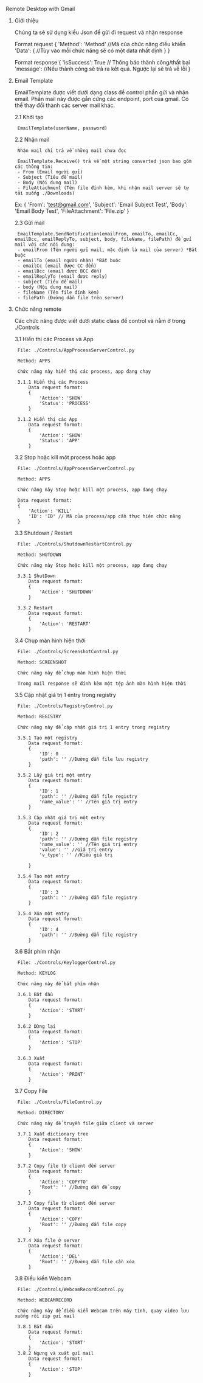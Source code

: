 Remote Desktop with Gmail

1. Giới thiệu

    Chúng ta sẽ sử dụng kiểu Json để gửi đi request và nhận response

    Format request
    {
        'Method': 'Method' //Mã của chức năng điều khiển
        'Data': { 
            //Tùy vào mỗi chức năng sẽ có một data nhất định
        }
    }

    Format response
    {
        'isSuccess': True // Thông báo thành công/thất bại
        'message': //Nếu thành công sẽ trả ra kết quả. Ngược lại sẽ trả về lỗi
    }

2. Email Template

    EmailTemplate được viết dưới dạng class để control phần gửi và nhận email. Phần mail này được gắn cứng các endpoint, port của gmail. Có thể thay đổi thành các server mail khác.
    
    2.1 Khởi tạo

        EmailTemplate(userName, password)
        
    2.2 Nhận mail 

        Nhận mail chỉ trả về những mail chưa đọc

        EmailTemplate.Receive() trả về một string converted json bao gồm các thông tin:
        - From (Email người gửi)
        - Subject (Tiêu đề mail)
        - Body (Nội dung mail)
        - FileAttachment (Tên file đính kèm, khi nhận mail server sẽ tự tải xuống ./Downloads)

    Ex: {
        'From': 'test@gmail.com',
        'Subject': 'Email Subject Test',
        'Body': 'Email Body Test',
        'FileAttachment': 'File.zip'
    }
    
    2.3 Gửi mail

        EmailTemplate.SendNotification(emailFrom, emailTo, emailCc, emailBcc, emailReplyTo, subject, body, fileName, filePath) để gửi mail với các nội dung:
        - emailFrom (Tên người gửi mail, mặc định là mail của server) *Bắt buộc
        - emailTo (email người nhận) *Bắt buộc
        - emailCc (email được CC đến)
        - emailBcc (email được BCC đến)
        - emailReplyTo (email được reply)
        - subject (Tiêu đề mail)
        - body (Nội dung mail)
        - fileName (Tên file đính kèm)
        - filePath (Đường dẫn file trên server)
        
3. Chức năng remote

    Các chức năng được viết dưới static class để control và nằm ở trong ./Controls
    
    3.1 Hiển thị các Process và App

        File: ./Controls/AppProcessServerControl.py

        Method: APPS

        Chức năng này hiển thị các process, app đang chạy

        3.1.1 Hiển thị các Process
            Data request format:
            {
                'Action': 'SHOW'
                'Status': 'PROCESS'
            }

        3.1.2 Hiển thị các App
            Data request format:
            {
                'Action': 'SHOW'
                'Status': 'APP' 
            }

    3.2 Stop hoặc kill một process hoặc app

        File: ./Controls/AppProcessServerControl.py

        Method: APPS

        Chức năng này Stop hoặc kill một process, app đang chạy

        Data request format:
        {
            'Action': 'KILL'
            'ID': 'ID' // Mã của process/app cần thực hiện chức năng
        }

    3.3 Shutdown / Restart

        File: ./Controls/ShutdownRestartControl.py

        Method: SHUTDOWN

        Chức năng này Stop hoặc kill một process, app đang chạy

        3.3.1 ShutDown
            Data request format:
            {
                'Action': 'SHUTDOWN'
            }

        3.3.2 Restart
            Data request format:
            {
                'Action': 'RESTART'
            }
    3.4 Chụp màn hình hiện thời

        File: ./Controls/ScreenshotControl.py

        Method: SCREENSHOT

        Chức năng này để chụp màn hình hiện thời

        Trong mail response sẽ đính kèm một tệp ảnh màn hình hiện thời

    3.5 Cập nhật giá trị 1 entry trong registry

        File: ./Controls/RegistryControl.py

        Method: REGISTRY

        Chức năng này để cập nhật giá trị 1 entry trong registry

        3.5.1 Tạo một registry
            Data request format:
            {
                'ID': 0
                'path': '' //Đường dẫn file lưu registry
            }

        3.5.2 Lấy giá trị một entry
            Data request format:
            {
                'ID': 1
                'path': '' //Đường dẫn file registry
                'name_value': '' //Tên giá trị entry
            }

        3.5.3 Cập nhật giá trị một entry
            Data request format:
            {
                'ID': 2
                'path': '' //Đường dẫn file registry
                'name_value': '' //Tên giá trị entry
                'value': '' //Giá trị entry
                'v_type': '' //Kiểu giá trị 
                
            }

        3.5.4 Tạo một entry
            Data request format:
            {
                'ID': 3
                'path': '' //Đường dẫn file registry
            }

        3.5.4 Xóa một entry
            Data request format:
            {
                'ID': 4
                'path': '' //Đường dẫn file registry
            }

    3.6 Bắt phím nhận

        File: ./Controls/KeyloggerControl.py

        Method: KEYLOG

        Chức năng này để bắt phím nhận

        3.6.1 Bắt đầu
            Data request format:
            {
                'Action': 'START'
            }

        3.6.2 Dừng lại
            Data request format:
            {
                'Action': 'STOP'
            }

        3.6.3 Xuất
            Data request format:
            {
                'Action': 'PRINT'
            }

    3.7 Copy File

        File: ./Controls/FileControl.py

        Method: DIRECTORY

        Chức năng này để truyền file giữa client và server

        3.7.1 Xuất dictionary tree
            Data request format:
            {
                'Action': 'SHOW'
            }
            
        3.7.2 Copy file từ client đến server
            Data request format:
            {
                'Action': 'COPYTO'
                'Root': '' //Đường dẫn để copy
            }
        
        3.7.3 Copy file từ client đến server
            Data request format:
            {
                'Action': 'COPY'
                'Root': '' //Đường dẫn file copy
            }
        
        3.7.4 Xóa file ở server
            Data request format:
            {
                'Action': 'DEL'
                'Root': '' //Đường dẫn file cần xóa
            }

    3.8 Điều kiển Webcam
    
        File: ./Controls/WebcamRecordControl.py

        Method: WEBCAMRECORD

        Chức năng này để điều kiển Webcam trên máy tính, quay video lưu xuống rồi zip gửi mail

        3.8.1 Bắt đầu
            Data request format:
            {
                'Action': 'START'
            }
        3.8.2 Ngưng và xuất gửi mail
            Data request format:
            {
                'Action': 'STOP'
            }

            



